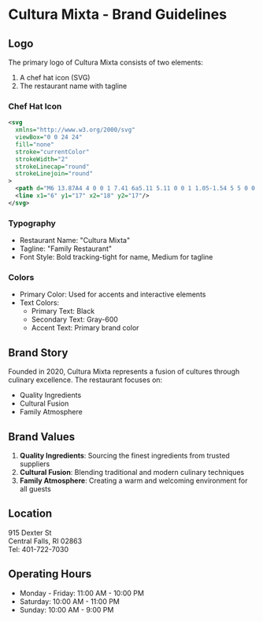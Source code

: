 # Cultura Mixta - Brand Guidelines

## Logo
The primary logo of Cultura Mixta consists of two elements:
1. A chef hat icon (SVG)
2. The restaurant name with tagline

### Chef Hat Icon
```svg
<svg 
  xmlns="http://www.w3.org/2000/svg" 
  viewBox="0 0 24 24" 
  fill="none" 
  stroke="currentColor" 
  strokeWidth="2" 
  strokeLinecap="round" 
  strokeLinejoin="round"
>
  <path d="M6 13.87A4 4 0 0 1 7.41 6a5.11 5.11 0 0 1 1.05-1.54 5 5 0 0 1 7.08 0A5.11 5.11 0 0 1 16.59 6 4 4 0 0 1 18 13.87V21H6Z"/>
  <line x1="6" y1="17" x2="18" y2="17"/>
</svg>
```

### Typography
- Restaurant Name: "Cultura Mixta"
- Tagline: "Family Restaurant"
- Font Style: Bold tracking-tight for name, Medium for tagline

### Colors
- Primary Color: Used for accents and interactive elements
- Text Colors:
  - Primary Text: Black
  - Secondary Text: Gray-600
  - Accent Text: Primary brand color

## Brand Story
Founded in 2020, Cultura Mixta represents a fusion of cultures through culinary excellence. The restaurant focuses on:
- Quality Ingredients
- Cultural Fusion
- Family Atmosphere

## Brand Values
1. **Quality Ingredients**: Sourcing the finest ingredients from trusted suppliers
2. **Cultural Fusion**: Blending traditional and modern culinary techniques
3. **Family Atmosphere**: Creating a warm and welcoming environment for all guests

## Location
915 Dexter St  
Central Falls, RI 02863  
Tel: 401-722-7030

## Operating Hours
- Monday - Friday: 11:00 AM - 10:00 PM
- Saturday: 10:00 AM - 11:00 PM
- Sunday: 10:00 AM - 9:00 PM 